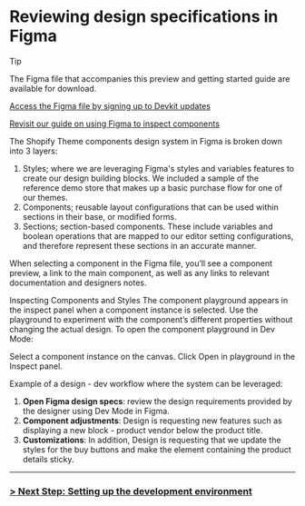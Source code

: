 # Reviewing design specifications in Figma

>[!TIP]
> The Figma file that accompanies this preview and getting started guide are available for download.
>
> [Access the Figma file by signing up to Devkit updates](https://link.archetypethemes.co/GhCsDk)
>
> [Revisit our guide on using Figma to inspect components](https://github.com/archetype-themes/devkit/blob/main/1.%20Getting%20Started/Developing%20components/b.%20Reviewing%20Design%20Specifications.md) 


The Shopify Theme components design system in Figma is broken down into 3 layers:

1. Styles; where we are leveraging Figma's styles and variables features to create our design building blocks. We included a sample of the reference demo store that makes up a basic purchase flow for one of our themes.
2. Components; reusable layout configurations that can be used within sections in their base, or modified forms.
3. Sections; section-based components. These include variables and boolean operations that are mapped to our editor setting configurations, and therefore represent these sections in an accurate manner.
   
When selecting a component in the Figma file, you’ll see a component preview, a link to the main component, as well as any links to relevant documentation and designers notes.

Inspecting Components and Styles
The component playground appears in the inspect panel when a component instance is selected. Use the playground to experiment with the component’s different properties without changing the actual design. To open the component playground in Dev Mode:

Select a component instance on the canvas.
Click Open in playground in the Inspect panel.

Example of a design - dev workflow where the system can be leveraged:

1. **Open Figma design specs**: review the design requirements provided by the designer using Dev Mode in Figma.
2. **Component adjustments**: Design is requesting new features such as displaying a new block - product vendor below the product title.
3. **Customizations**: In addition, Design is requesting that we update the styles for the buy buttons and make the element containing the product details sticky.

---

### [> Next Step: Setting up the development environment](https://github.com/archetype-themes/devkit/blob/main/1.%20Getting%20Started/Developing%20themes%20with%20components/c.%20Setting%20up%20the%20development%20environment.md)
